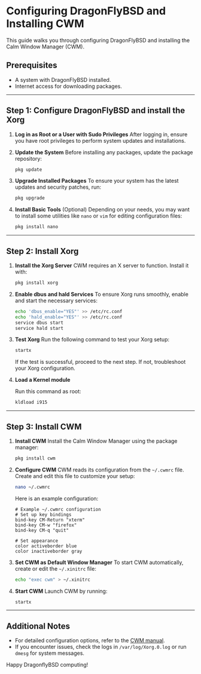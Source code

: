 # Configuring DragonFlyBSD and Installing CWM

This guide walks you through configuring DragonFlyBSD and installing the Calm Window Manager (CWM).

## Prerequisites
- A system with DragonFlyBSD installed.
- Internet access for downloading packages.

---

## Step 1: Configure DragonFlyBSD and install the Xorg

1. **Log in as Root or a User with Sudo Privileges**
   After logging in, ensure you have root privileges to perform system updates and installations.

2. **Update the System**
   Before installing any packages, update the package repository:
   ```sh
   pkg update
   ```

3. **Upgrade Installed Packages**
   To ensure your system has the latest updates and security patches, run:
   ```sh
   pkg upgrade
   ```

4. **Install Basic Tools** (Optional)
   Depending on your needs, you may want to install some utilities like `nano` or `vim` for editing configuration files:
   ```sh
   pkg install nano
   ```
---

## Step 2: Install Xorg

1. **Install the Xorg Server**
   CWM requires an X server to function. Install it with:
   ```sh
   pkg install xorg
   ```

2. **Enable dbus and hald Services**
   To ensure Xorg runs smoothly, enable and start the necessary services:
   ```sh
   echo 'dbus_enable="YES"' >> /etc/rc.conf
   echo 'hald_enable="YES"' >> /etc/rc.conf
   service dbus start
   service hald start
   ```

3. **Test Xorg**
   Run the following command to test your Xorg setup:
   ```sh
   startx
   ```
   If the test is successful, proceed to the next step. If not, troubleshoot your Xorg configuration.

4. **Load a Kernel module**

   Run this command as root:
   ```sh
   kldload i915
   ```
---

## Step 3: Install CWM

1. **Install CWM**
   Install the Calm Window Manager using the package manager:
   ```sh
   pkg install cwm
   ```

2. **Configure CWM**
   CWM reads its configuration from the `~/.cwmrc` file. Create and edit this file to customize your setup:
   ```sh
   nano ~/.cwmrc
   ```
   Here is an example configuration:
   ```
   # Example ~/.cwmrc configuration
   # Set up key bindings
   bind-key CM-Return "xterm"
   bind-key CM-w "firefox"
   bind-key CM-q "quit"

   # Set appearance
   color activeborder blue
   color inactiveborder gray
   ```

3. **Set CWM as Default Window Manager**
   To start CWM automatically, create or edit the `~/.xinitrc` file:
   ```sh
   echo "exec cwm" > ~/.xinitrc
   ```

4. **Start CWM**
   Launch CWM by running:
   ```sh
   startx
   ```

---

## Additional Notes
- For detailed configuration options, refer to the [CWM manual](https://man.openbsd.org/cwm).
- If you encounter issues, check the logs in `/var/log/Xorg.0.log` or run `dmesg` for system messages.

Happy DragonflyBSD computing!
